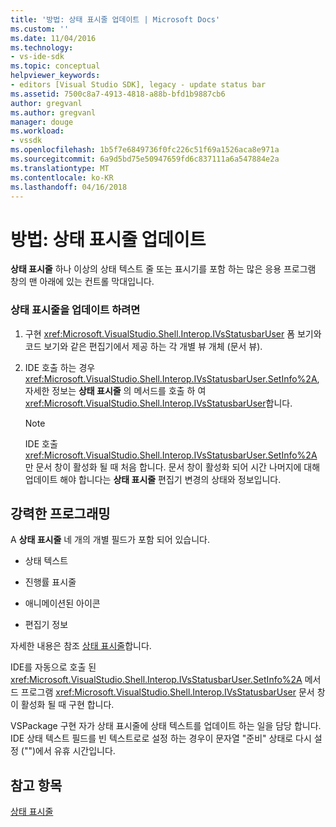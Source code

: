 ```yaml
---
title: '방법: 상태 표시줄 업데이트 | Microsoft Docs'
ms.custom: ''
ms.date: 11/04/2016
ms.technology:
- vs-ide-sdk
ms.topic: conceptual
helpviewer_keywords:
- editors [Visual Studio SDK], legacy - update status bar
ms.assetid: 7500c8a7-4913-4818-a88b-bfd1b9887cb6
author: gregvanl
ms.author: gregvanl
manager: douge
ms.workload:
- vssdk
ms.openlocfilehash: 1b5f7e6849736f0fc226c51f69a1526aca8e971a
ms.sourcegitcommit: 6a9d5bd75e50947659fd6c837111a6a547884e2a
ms.translationtype: MT
ms.contentlocale: ko-KR
ms.lasthandoff: 04/16/2018
---
```

# <a name="how-to-update-the-status-bar"></a>방법: 상태 표시줄 업데이트
**상태 표시줄** 하나 이상의 상태 텍스트 줄 또는 표시기를 포함 하는 많은 응용 프로그램 창의 맨 아래에 있는 컨트롤 막대입니다.  
  
### <a name="to-update-the-status-bar"></a>상태 표시줄을 업데이트 하려면  
  
1.  구현 <xref:Microsoft.VisualStudio.Shell.Interop.IVsStatusbarUser> 폼 보기와 코드 보기와 같은 편집기에서 제공 하는 각 개별 뷰 개체 (문서 뷰).  
  
2.  IDE 호출 하는 경우 <xref:Microsoft.VisualStudio.Shell.Interop.IVsStatusbarUser.SetInfo%2A>, 자세한 정보는 **상태 표시줄** 의 메서드를 호출 하 여 <xref:Microsoft.VisualStudio.Shell.Interop.IVsStatusbarUser>합니다.  
  
    > [!NOTE]
    >  IDE 호출 <xref:Microsoft.VisualStudio.Shell.Interop.IVsStatusbarUser.SetInfo%2A> 만 문서 창이 활성화 될 때 처음 합니다. 문서 창이 활성화 되어 시간 나머지에 대해 업데이트 해야 합니다는 **상태 표시줄** 편집기 변경의 상태와 정보입니다.  
  
## <a name="robust-programming"></a>강력한 프로그래밍  
 A **상태 표시줄** 네 개의 개별 필드가 포함 되어 있습니다.  
  
-   상태 텍스트  
  
-   진행률 표시줄  
  
-   애니메이션된 아이콘  
  
-   편집기 정보  
  
 자세한 내용은 참조 [상태 표시줄](/cpp/mfc/status-bars)합니다.  
  
 IDE를 자동으로 호출 된 <xref:Microsoft.VisualStudio.Shell.Interop.IVsStatusbarUser.SetInfo%2A> 메서드 프로그램 <xref:Microsoft.VisualStudio.Shell.Interop.IVsStatusbarUser> 문서 창이 활성화 될 때 구현 합니다.  
  
 VSPackage 구현 자가 상태 표시줄에 상태 텍스트를 업데이트 하는 일을 담당 합니다. IDE 상태 텍스트 필드를 빈 텍스트로로 설정 하는 경우이 문자열 "준비" 상태로 다시 설정 ("")에서 유휴 시간입니다.  
  
## <a name="see-also"></a>참고 항목  
 [상태 표시줄](/cpp/mfc/status-bars)